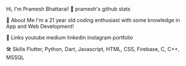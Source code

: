 Hi, I'm Pramesh  Bhattarai! 👋
pramesh's github stats

🚀 About Me
I'm a 21 year old coding enthusiast with some knowledge in App and Web Development!

🔗 Links
youtube medium linkedin instagram portfolio

🛠 Skills
Flutter, Python, Dart, Javascript, HTML, CSS, Firebase, C, C++, MSSQL
